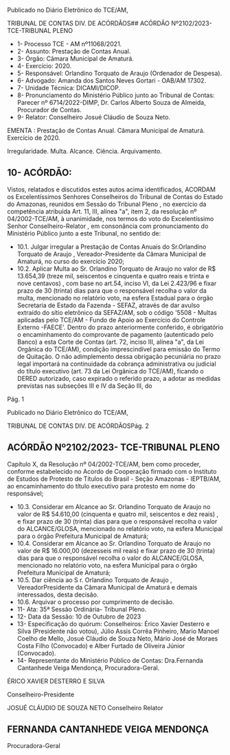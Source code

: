 Publicado  no  Diário  Eletrônico do TCE/AM,

TRIBUNAL DE CONTAS DIV. DE ACÓRDÃOS## ACÓRDÃO Nº2102/2023- TCE-TRIBUNAL PLENO

- 1- Processo TCE - AM nº11068/2021.
- 2- Assunto: Prestação de Contas Anual.
- 3- Órgão: Câmara Municipal de Amaturá.
- 4- Exercício: 2020.
- 5- Responsável: Orlandino Torquato de Araujo (Ordenador de Despesa).
- 6- Advogado: Amanda dos Santos Neves Gortari - OAB/AM 17302.
- 7- Unidade Técnica: DICAMI/DICOP.
- 8- Pronunciamento  do  Ministério  Público  junto  ao  Tribunal  de  Contas: Parecer  nº 6714/2022-DIMP, Dr. Carlos Alberto Souza de Almeida, Procurador de Contas.
- 9- Relator: Conselheiro Josué Cláudio de Souza Neto.

EMENTA : Prestação  de  Contas  Anual. Câmara Municipal de Amaturá. Exercício de 2020.

Irregularidade. Multa. Alcance. Ciência. Arquivamento.

## 10-  ACÓRDÃO:

Vistos, relatados e discutidos estes autos acima identificados, ACORDAM os Excelentíssimos Senhores Conselheiros do Tribunal de Contas do Estado do Amazonas, reunidos em Sessão do Tribunal Pleno , no exercício da competência atribuída Art. 11, III, alínea "a", item 2, da resolução nº 04/2002-TCE/AM, à unanimidade, nos termos do voto do  Excelentíssimo  Senhor  Conselheiro-Relator ,  em  consonância com  pronunciamento do Ministério Público junto a este Tribunal, no sentido de:

- 10.1. Julgar  irregular a  Prestação  de  Contas  Anuais  do Sr.Orlandino Torquato  de  Araujo ,  Vereador-Presidente  da  Câmara  Municipal  de Amaturá, no curso do exercício 2020;
- 10.2. Aplicar Multa ao Sr. Orlandino Torquato de Araujo no  valor  de R$ 13.654,39 (treze mil, seiscentos e cinquenta e quatro reais e trinta e nove centavos) , com base no art.54, inciso VI, da Lei 2.423/96 e fixar prazo de 30 (trinta)  dias para  que  o  responsável  recolha  o  valor  da multa, mencionado no relatório voto, na esfera Estadual para o órgão Secretaria  de  Estado  da  Fazenda  -  SEFAZ,  através  de  dar  avulso extraído do sítio eletrônico da SEFAZ/AM, sob o código '5508 - Multas aplicadas  pelo  TCE/AM  -  Fundo  de  Apoio  ao  Exercício  do  Controle Externo -FAECE'.  Dentro do prazo anteriormente conferido, é obrigatório o encaminhamento do comprovante de pagamento (autenticado  pelo  Banco)  a  esta  Corte  de  Contas  (art.  72,  inciso  III, alínea "a", da Lei Orgânica do TCE/AM), condição imprescindível para emissão do Termo de Quitação. O não adimplemento dessa obrigação pecuniária  no  prazo  legal  importará  na  continuidade  da  cobrança administrativa ou judicial do título executivo (art. 73 da Lei Orgânica do TCE/AM), ficando o DERED autorizado, caso expirado o referido prazo, a adotar as medidas previstas nas subseções III e IV da Seção III, do

Pág. 1

Publicado  no  Diário  Eletrônico do TCE/AM,

TRIBUNAL DE CONTAS DIV. DE ACÓRDÃOSPág. 2

## ACÓRDÃO Nº2102/2023- TCE-TRIBUNAL PLENO

Capítulo  X,  da  Resolução  nº  04/2002-TCE/AM,  bem  como  proceder, conforme  estabelecido  no  Acordo  de  Cooperação  firmado  com  o Instituto de Estudos de Protesto de Títulos do Brasil - Seção Amazonas -  IEPTB/AM, ao encaminhamento do título executivo para protesto em nome do responsável;

- 10.3. Considerar em Alcance ao Sr. Orlandino Torquato de Araujo no valor de R$ 54.610,00 (cinquenta e quatro mil, seiscentos e dez reais) ,  e fixar prazo de 30 (trinta) dias para que o responsável recolha o valor do ALCANCE/GLOSA,  mencionado  no  relatório  voto,  na  esfera  Municipal para o órgão Prefeitura Municipal de Amaturá;
- 10.4. Considerar  em  Alcance ao Sr.  Orlandino  Torquato  de  Araujo no valor  de R$  16.000,00  (dezesseis  mil  reais) e  fixar prazo  de  30 (trinta) dias para que o responsável recolha o valor do ALCANCE/GLOSA, mencionado no relatório voto, na esfera Municipal para o órgão Prefeitura Municipal de Amaturá;
- 10.5. Dar ciência ao S r. Orlandino Torquato de Araujo , VereadorPresidente da  Câmara  Municipal  de  Amaturá  e  demais  interessados, desta decisão.
- 10.6. Arquivar o processo por cumprimento de decisão.
- 11-  Ata: 35ª Sessão Ordinária- Tribunal Pleno.
- 12-  Data da Sessão: 10 de Outubro de 2023
- 13-  Especificação do quórum: Conselheiros: Érico Xavier Desterro e Silva (Presidente não votou), Júlio Assis Corrêa Pinheiro, Mario Manoel Coelho de Mello, Josué Cláudio de Souza Neto, Mário José de Moraes Costa Filho (Convocado) e Alber Furtado de Oliveira Júnior (Convocado).
- 14-  Representante do Ministério Público de Contas: Dra.Fernanda Cantanhede Veiga Mendonça, Procuradora-Geral.

ÉRICO XAVIER DESTERRO E SILVA

Conselheiro-Presidente

JOSUÉ CLÁUDIO DE SOUZA NETO Conselheiro Relator

## FERNANDA CANTANHEDE VEIGA MENDONÇA

Procuradora-Geral